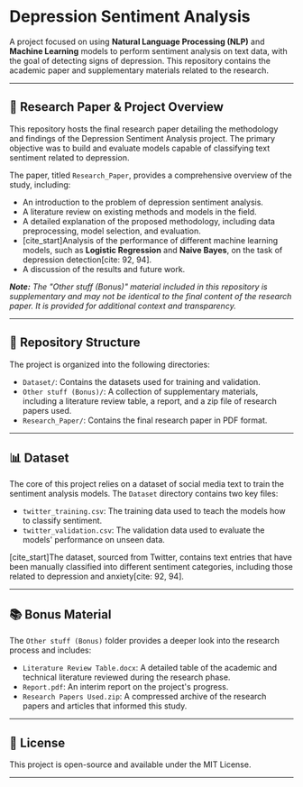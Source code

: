 # Depression Sentiment Analysis

A project focused on using **Natural Language Processing (NLP)** and **Machine Learning** models to perform sentiment analysis on text data, with the goal of detecting signs of depression. This repository contains the academic paper and supplementary materials related to the research.

---

## 📄 Research Paper & Project Overview

This repository hosts the final research paper detailing the methodology and findings of the Depression Sentiment Analysis project. The primary objective was to build and evaluate models capable of classifying text sentiment related to depression.

The paper, titled `Research_Paper`, provides a comprehensive overview of the study, including:
* An introduction to the problem of depression sentiment analysis.
* A literature review on existing methods and models in the field.
* A detailed explanation of the proposed methodology, including data preprocessing, model selection, and evaluation.
* [cite_start]Analysis of the performance of different machine learning models, such as **Logistic Regression** and **Naive Bayes**, on the task of depression detection[cite: 92, 94].
* A discussion of the results and future work.

***Note:** The "Other stuff (Bonus)" material included in this repository is supplementary and may not be identical to the final content of the research paper. It is provided for additional context and transparency.*

---

## 📂 Repository Structure

The project is organized into the following directories:

* `Dataset/`: Contains the datasets used for training and validation.
* `Other stuff (Bonus)/`: A collection of supplementary materials, including a literature review table, a report, and a zip file of research papers used.
* `Research_Paper/`: Contains the final research paper in PDF format.

---

## 📊 Dataset

The core of this project relies on a dataset of social media text to train the sentiment analysis models. The `Dataset` directory contains two key files:

* `twitter_training.csv`: The training data used to teach the models how to classify sentiment.
* `twitter_validation.csv`: The validation data used to evaluate the models' performance on unseen data.

[cite_start]The dataset, sourced from Twitter, contains text entries that have been manually classified into different sentiment categories, including those related to depression and anxiety[cite: 92, 94].

---

## 📚 Bonus Material

The `Other stuff (Bonus)` folder provides a deeper look into the research process and includes:

* `Literature Review Table.docx`: A detailed table of the academic and technical literature reviewed during the research phase.
* `Report.pdf`: An interim report on the project's progress.
* `Research Papers Used.zip`: A compressed archive of the research papers and articles that informed this study.

---

## 📝 License

This project is open-source and available under the MIT License.

---

